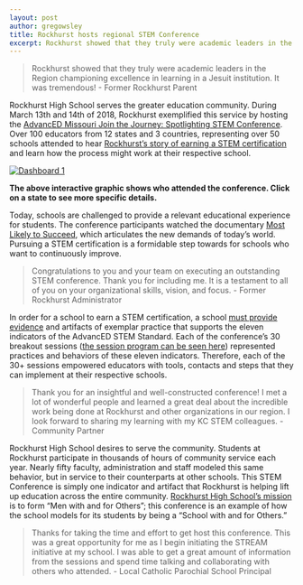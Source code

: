 ```yaml
---
layout: post
author: gregowsley
title: Rockhurst hosts regional STEM Conference
excerpt: Rockhurst showed that they truly were academic leaders in the Region championing excellence in learning in a Jesuit institution.  It was tremendous!
---
```


<blockquote> Rockhurst showed that they truly were academic leaders in the Region championing excellence in learning in a Jesuit institution.  It was tremendous! - Former Rockhurst Parent</blockquote>

Rockhurst High School serves the greater education community. During March 13th and 14th of 2018, Rockhurst exemplified this service by hosting the [AdvancED Missouri Join the Journey: Spotlighting STEM Conference](http://www.cvent.com/events/advanced-missouri-join-the-journey-spotlighting-stem-conference/event-summary-13ba5e792b784513bac9445992df71a1.aspx). Over 100 educators from 12 states and 3 countries, representing over 50 schools attended to hear [Rockhurst’s story of earning a STEM certification](https://www.rockhursths.edu/pages/news/news---stem-certification) and learn how the process might work at their respective school.

<div class='tableauPlaceholder' id='viz1522642418150' style='position: relative'><noscript><a href='#'><img alt='Dashboard 1 ' src='https:&#47;&#47;public.tableau.com&#47;static&#47;images&#47;20&#47;2018AdvancEDSTEMConferencehostedbyRockhurstHighSchool&#47;Dashboard1&#47;1_rss.png' style='border: none' /></a></noscript><object class='tableauViz'  style='display:none;'><param name='host_url' value='https%3A%2F%2Fpublic.tableau.com%2F' /> <param name='embed_code_version' value='3' /> <param name='site_root' value='' /><param name='name' value='2018AdvancEDSTEMConferencehostedbyRockhurstHighSchool&#47;Dashboard1' /><param name='tabs' value='no' /><param name='toolbar' value='yes' /><param name='static_image' value='https:&#47;&#47;public.tableau.com&#47;static&#47;images&#47;20&#47;2018AdvancEDSTEMConferencehostedbyRockhurstHighSchool&#47;Dashboard1&#47;1.png' /> <param name='animate_transition' value='yes' /><param name='display_static_image' value='yes' /><param name='display_spinner' value='yes' /><param name='display_overlay' value='yes' /><param name='display_count' value='yes' /></object></div><script type='text/javascript'>var divElement = document.getElementById('viz1522642418150');var vizElement = divElement.getElementsByTagName('object')[0];vizElement.style.width='100%';vizElement.style.height=(divElement.offsetWidth*0.75)+'px';     var scriptElement = document.createElement('script');scriptElement.src = 'https://public.tableau.com/javascripts/api/viz_v1.js';           vizElement.parentNode.insertBefore(scriptElement, vizElement);                
</script>

<b> The above interactive graphic shows who attended the conference. Click on a state to see more specific details. </b>

Today, schools are challenged to provide a relevant educational experience for students. The conference participants watched the documentary [Most Likely to Succeed](http://steam.rockhursths.edu/2016/10/06/MLTS.html), which articulates the new demands of today’s world. Pursuing a STEM certification is a formidable step towards for schools who want to continuously improve. 

<blockquote> Congratulations to you and your team on executing an outstanding STEM conference. Thank you for including me. It is a testament to all of you on your organizational skills, vision, and focus. - Former Rockhurst Administrator</blockquote>


In order for a school to earn a STEM certification, a school [must provide evidence](http://steam.rockhursths.edu/stem-certification/) and artifacts of exemplar practice that supports the eleven indicators of the AdvancED STEM Standard. Each of the conference’s 30 breakout sessions ([the session program can be seen here](https://custom.cvent.com/110075779E56425DB8EDA43F961FFAB6/files/cacec10949aa48498b6ab7120200b31a.pdf)) represented practices and behaviors of these eleven indicators. Therefore, each of the 30+ sessions empowered educators with tools, contacts and steps that they can implement at their respective schools. 

<blockquote> Thank you for an insightful and well-constructed conference! I met a lot of wonderful people and learned a great deal about the incredible work being done at Rockhurst and other organizations in our region. I look forward to sharing my learning with my KC STEM colleagues. - Community Partner</blockquote>


Rockhurst High School desires to serve the community. Students at Rockhurst participate in thousands of hours of community service each year.  Nearly fifty faculty, administration and staff modeled this same behavior, but in service to their counterparts at other schools. This STEM Conference is simply one indicator and artifact that Rockhurst is helping lift up education across the entire community. [Rockhurst High School’s mission](https://www.rockhursths.edu/pages/about-us/school-information/about-us---school-information---mission-and-vision) is to form “Men with and for Others”; this conference is an example of how the school models for its students by being a “School with and for Others.”
  
  
<blockquote> Thanks for taking the time and effort to get host this conference.  This was a great opportunity for me as I begin initiating the STREAM initiative at my school.  I was able to get a great amount of information from the sessions and spend time talking and collaborating with others who attended. - Local Catholic Parochial School Principal</blockquote>
